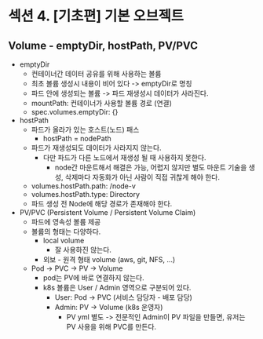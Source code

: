 # 섹션 4. [기초편] 기본 오브젝트

## Volume - emptyDir, hostPath, PV/PVC
- emptyDir
  - 컨테이너간 데이터 공유를 위해 사용하는 볼륨
  - 최초 볼륨 생성시 내용이 비어 있다 -> emptyDir로 명칭
  - 파드 안에 생성되는 볼륨 -> 파드 재생성시 데이터가 사라진다.
  - mountPath: 컨테이너가 사용할 볼륨 경로 (연결)
  - spec.volumes.emptyDir: {}
- hostPath
  - 파드가 올라가 있는 호스트(노드) 패스
    - hostPath = nodePath
  - 파드가 재생성되도 데이터가 사라지지 않는다.
    - 다만 파드가 다른 노드에서 재생성 될 때 사용하지 못한다.
      - node간 마운트해서 해결은 가능, 어렵지 않지만 별도 마운트 기술을 생성, 삭제마다 자동화가 아닌 사람이 직접 귀찮게 해야 한다.
  - volumes.hostPath.path: /node-v
  - volumes.hostPath.type: Directory
  - 파드 생성 전 Node에 해당 경로가 존재해야 한다.
- PV/PVC (Persistent Volume / Persistent Volume Claim)
  - 파드에 영속성 볼륨 제공
  - 볼륨의 형태는 다양하다.
    - local volume
      - 잘 사용하진 않는다.
    - 외보 - 원격 형태 volume (aws, git, NFS, ...)
  - Pod -> PVC -> PV -> Volume
    - pod는 PV에 바로 연결하지 않는다.
    - k8s 볼륨은 User / Admin 영역으로 구분되어 있다.
      - User: Pod -> PVC (서비스 담당자 - 배포 담당)
      - Admin: PV -> Volume (k8s 운영자)
        - PV yml 별도 -> 전문적인 Admin이 PV 파일을 만들면, 유저는 PV 사용을 위해 PVC를 만든다.